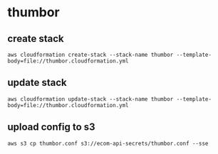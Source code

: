 # thumbor


## create stack

`aws cloudformation create-stack --stack-name thumbor --template-body=file://thumbor.cloudformation.yml`

## update stack

`aws cloudformation update-stack --stack-name thumbor --template-body=file://thumbor.cloudformation.yml`

## upload config to s3

`aws s3 cp thumbor.conf s3://ecom-api-secrets/thumbor.conf --sse`
